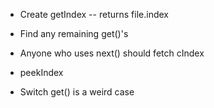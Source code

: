 - Create getIndex -- returns file.index
- Find any remaining get()'s
- Anyone who uses next() should fetch cIndex
- peekIndex

- Switch get() is a weird case